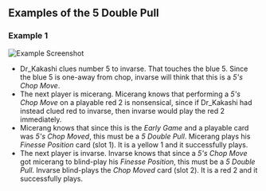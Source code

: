 ## Examples of the 5 Double Pull

### Example 1

![Example Screenshot](https://raw.githubusercontent.com/Zamiell/hanabi-conventions/master/examples/5-double-pull.png)

* Dr_Kakashi clues number 5 to invarse. That touches the blue 5. Since the blue 5 is one-away from chop, invarse will think that this is a *5's Chop Move*.
* The next player is micerang. Micerang knows that performing a *5's Chop Move* on a playable red 2 is nonsensical, since if Dr_Kakashi had instead clued red to invarse, then invarse would play the red 2 immediately.
* Micerang knows that since this is the *Early Game* and a playable card was *5's Chop Moved*, this must be a *5 Double Pull*. Micerang plays his *Finesse Position* card (slot 1). It is a yellow 1 and it successfully plays.
* The next player is invarse. Invarse knows that since a *5's Chop Move* got micerang to blind-play his *Finesse Position*, this must be a *5 Double Pull*. Invarse blind-plays the *Chop Moved* card (slot 2). It is a red 2 and it successfully plays.
